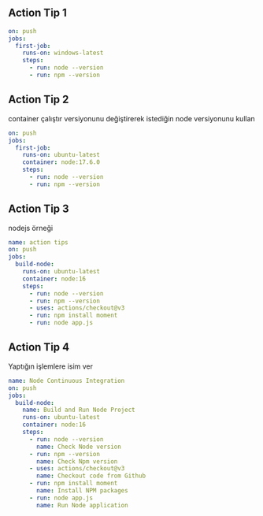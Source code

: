 ## Action Tip 1

```yaml
on: push
jobs: 
  first-job:
    runs-on: windows-latest
    steps:
      - run: node --version
      - run: npm --version
```


## Action Tip 2

container çalıştır versiyonunu değiştirerek istediğin node versiyonunu kullan

```yaml
on: push
jobs: 
  first-job:
    runs-on: ubuntu-latest
    container: node:17.6.0
    steps:
      - run: node --version
      - run: npm --version
```

## Action Tip 3

nodejs örneği 

```yaml
name: action tips
on: push
jobs: 
  build-node:
    runs-on: ubuntu-latest
    container: node:16
    steps:
      - run: node --version
      - run: npm --version
      - uses: actions/checkout@v3
      - run: npm install moment
      - run: node app.js
```

## Action Tip 4

Yaptığın işlemlere isim ver

```yaml
name: Node Continuous Integration
on: push
jobs: 
  build-node:
    name: Build and Run Node Project
    runs-on: ubuntu-latest
    container: node:16
    steps:
      - run: node --version
        name: Check Node version
      - run: npm --version
        name: Check Npm version
      - uses: actions/checkout@v3
        name: Checkout code from Github
      - run: npm install moment
        name: Install NPM packages
      - run: node app.js
        name: Run Node application
```
